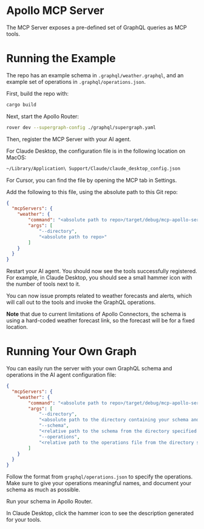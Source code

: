# Apollo MCP Server

The MCP Server exposes a pre-defined set of GraphQL queries as MCP tools.

# Running the Example

The repo has an example schema in `.graphql/weather.graphql`, and an example set of operations in `.graphql/operations.json`.

First, build the repo with:

```sh
cargo build
```

Next, start the Apollo Router:

```sh
rover dev --supergraph-config ./graphql/supergraph.yaml
```

Then, register the MCP Server with your AI agent.

For Claude Desktop, the configuration file is in the following location on MacOS:

```sh
~/Library/Application\ Support/Claude/claude_desktop_config.json
```

For Cursor, you can find the file by opening the MCP tab in Settings.

Add the following to this file, using the absolute path to this Git repo:

```json
{
  "mcpServers": {
    "weather": {
        "command": "<absolute path to repo>/target/debug/mcp-apollo-server",
        "args": [
            "--directory",
            "<absolute path to repo>"
        ]
    }
  }
}
```

Restart your AI agent. You should now see the tools successfully registered. For example, in Claude Desktop, you should see a small hammer icon with the number of tools next to it.

You can now issue prompts related to weather forecasts and alerts, which will call out to the tools and invoke the GraphQL operations.

**Note** that due to current limitations of Apollo Connectors, the schema is using a hard-coded weather forecast link, so the forecast will be for a fixed location.

# Running Your Own Graph

You can easily run the server with your own GraphQL schema and operations in the AI agent configuration file:

```json
{
  "mcpServers": {
    "weather": {
        "command": "<absolute path to repo>/target/debug/mcp-apollo-server",
        "args": [
            "--directory",
            "<absolute path to the directory containing your schema and operations file>",
            "--schema",
            "<relative path to the schema from the directory specified above>",
            "--operations",
            "<relative path to the operations file from the directory specified above>"
        ]
    }
  }
}
```

Follow the format from `graphql/operations.json` to specify the operations. Make sure to give your operations meaningful names, and document your schema as much as possible.

Run your schema in Apollo Router.

In Claude Desktop, click the hammer icon to see the description generated for your tools.
